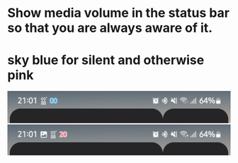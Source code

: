 # Show media volume in the status bar so that you are always aware of it.
# sky blue for silent and otherwise pink
![image](https://github.com/aihenry2980/VolNoti3/blob/master/Screenshot_20241123_210130_Nova%20Launcher.png)
![image](https://github.com/aihenry2980/VolNoti3/blob/master/Screenshot_20241123_210152_Nova%20Launcher.png)
